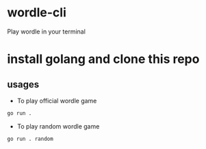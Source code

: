 # wordle-cli
Play wordle in your terminal

# install golang and clone this repo
## usages
* To play official wordle game
```bash 
go run .  
```
* To play random wordle game
```bash
go run . random
```

